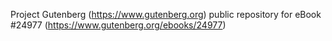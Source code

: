 Project Gutenberg (https://www.gutenberg.org) public repository for eBook #24977 (https://www.gutenberg.org/ebooks/24977)
